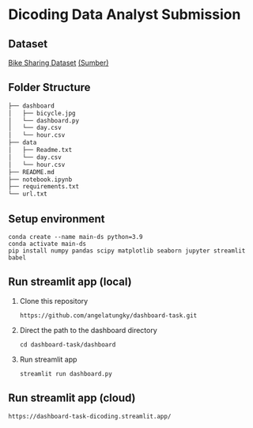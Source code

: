 # Dicoding Data Analyst Submission

## Dataset
[Bike Sharing Dataset](https://drive.google.com/file/d/1RaBmV6Q6FYWU4HWZs80Suqd7KQC34diQ/view?usp=sharing) [(Sumber)](https://www.kaggle.com/datasets/lakshmi25npathi/bike-sharing-dataset)

## Folder Structure
```bash
├── dashboard
│   ├── bicycle.jpg
│   └── dashboard.py
│   └── day.csv
│   └── hour.csv
├── data
│   ├── Readme.txt
│   └── day.csv
│   └── hour.csv
├── README.md
├── notebook.ipynb
├── requirements.txt
└── url.txt
```

## Setup environment
```
conda create --name main-ds python=3.9
conda activate main-ds
pip install numpy pandas scipy matplotlib seaborn jupyter streamlit babel
```

## Run streamlit app (local)
1. Clone this repository
   ```
   https://github.com/angelatungky/dashboard-task.git
   ```
2. Direct the path to the dashboard directory
   ```
   cd dashboard-task/dashboard
   ```
3. Run streamlit app
   ```
   streamlit run dashboard.py
   ```

## Run streamlit app (cloud)
```
https://dashboard-task-dicoding.streamlit.app/
```
